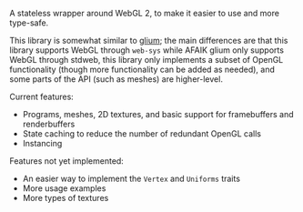 A stateless wrapper around WebGL 2, to make it easier to use and more type-safe.

This library is somewhat similar to [glium](https://github.com/glium/glium); the main differences are that this library supports WebGL through `web-sys` while AFAIK glium only supports WebGL through stdweb, this library only implements a subset of OpenGL functionality (though more functionality can be added as needed), and some parts of the API (such as meshes) are higher-level.

Current features:

* Programs, meshes, 2D textures, and basic support for framebuffers and renderbuffers
* State caching to reduce the number of redundant OpenGL calls
* Instancing

Features not yet implemented:

* An easier way to implement the `Vertex` and `Uniforms` traits
* More usage examples
* More types of textures
